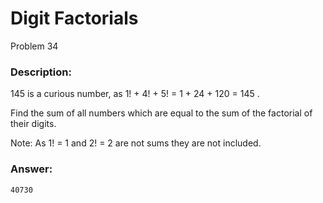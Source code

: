 # Digit Factorials
Problem 34
### Description:
145
 is a curious number, as 1! + 4! + 5! = 1 + 24 + 120 = 145
.

Find the sum of all numbers which are equal to the sum of the factorial of their digits.

Note: As 1! = 1
 and 2! = 2
 are not sums they are not included.

### Answer:
```
40730
```